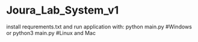 # Joura_Lab_System_v1
install requrements.txt
and
run application with:
python main.py #Windows
or
python3 main.py #Linux and Mac
